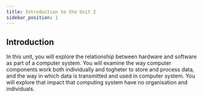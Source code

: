 ```yaml
---
title: Introduction to the Unit 2
sidebar_position: 1
---
```


## Introduction

In this unit, you will explore the relationship between hardware and software as part of a computer system. You will examine the way computer components work both individually and togheter to store and process data, and the way in which data is transmitted and used in computer system. You will explore that impact that computing system have no organisation and individuals.